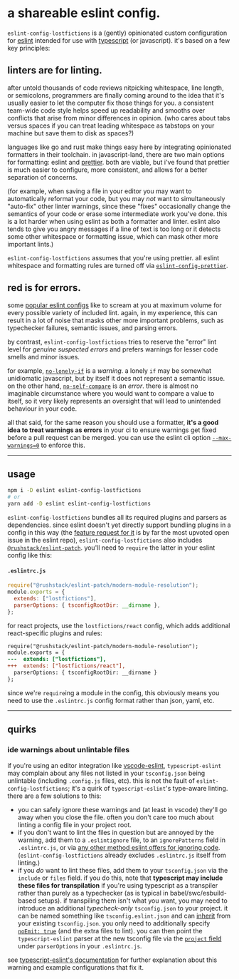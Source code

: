 # a shareable eslint config.

`eslint-config-lostfictions` is a (gently) opinionated custom configuration for
[eslint](https://eslint.org/) intended for use with
[typescript](https://www.typescriptlang.org/) (or javascript). it's based on a
few key principles:

## linters are for linting.

after untold thousands of code reviews nitpicking whitespace, line length, or
semicolons, programmers are finally coming around to the idea that it's usually
easier to let the computer fix those things for you. a consistent team-wide
code style helps speed up readability and smooths over conflicts that arise from
minor differences in opinion. (who cares about tabs versus spaces if you can
treat leading whitespace as tabstops on your machine but save them to disk as
spaces?)

languages like go and rust make things easy here by integrating opinionated
formatters in their toolchain. in javascript-land, there are two main options
for formatting: eslint and [prettier](https://prettier.io/). both are viable,
but i've found that prettier is much easier to configure, more consistent, and
allows for a better separation of concerns.

(for example, when saving a file in your editor you may want to automatically
reformat your code, but you may _not_ want to simultaneously "auto-fix" other
linter warnings, since these "fixes" occasionally change the semantics of your
code or erase some intermediate work you've done. this is a lot harder when
using eslint as both a formatter and linter. eslint also tends to give you angry
messages if a line of text is too long or it detects some other whitespace or
formatting issue, which can mask other more important lints.)

`eslint-config-lostfictions` assumes that you're using prettier. all eslint
whitespace and formatting rules are turned off via
[`eslint-config-prettier`](https://github.com/prettier/eslint-config-prettier).

## red is for errors.

some [popular eslint
configs](https://github.com/airbnb/javascript/tree/master/packages/eslint-config-airbnb)
like to scream at you at maximum volume for every possible variety of included
lint. again, in my experience, this can result in a lot of noise that masks
other more important problems, such as typechecker failures, semantic issues,
and parsing errors.

by contrast, `eslint-config-lostfictions` tries to reserve the "error" lint
level for _genuine suspected errors_ and prefers warnings for lesser code smells
and minor issues.

for example, [`no-lonely-if`](https://eslint.org/docs/rules/no-lonely-if) is a
_warning_. a lonely `if` may be somewhat unidiomatic javascript, but by itself
it does not represent a semantic issue. on the other hand,
[`no-self-compare`](https://eslint.org/docs/rules/no-self-compare) is an
_error_. there is almost no imaginable circumstance where you would want to
compare a value to itself, so it very likely represents an oversight that will
lead to unintended behaviour in your code.

all that said, for the same reason you should use a formatter, **it's a good
idea to treat warnings as errors** in your ci to ensure warnings get fixed
before a pull request can be merged. you can use the eslint cli option
[`--max-warnings=0`](https://eslint.org/docs/user-guide/command-line-interface#--max-warnings)
to enforce this.

---

## usage

```bash
npm i -D eslint eslint-config-lostfictions
# or
yarn add -D eslint eslint-config-lostfictions
```

`eslint-config-lostfictions` bundles all its required plugins and parsers as
dependencies. since eslint doesn't yet directly support bundling plugins in a
config in this way (the [feature request for
it](https://github.com/eslint/eslint/issues/3458) is by far the most upvoted
open issue in the eslint repo), `eslint-config-lostfictions` also includes
[`@rushstack/eslint-patch`](https://github.com/microsoft/rushstack/tree/master/eslint/eslint-patch).
you'll need to `require` the latter in your eslint config like this:

#### `.eslintrc.js`

```js
require("@rushstack/eslint-patch/modern-module-resolution");
module.exports = {
  extends: ["lostfictions"],
  parserOptions: { tsconfigRootDir: __dirname },
};
```

for react projects, use the `lostfictions/react` config, which adds additional
react-specific plugins and rules:

```diff
require("@rushstack/eslint-patch/modern-module-resolution");
module.exports = {
---  extends: ["lostfictions"],
+++  extends: ["lostfictions/react"],
  parserOptions: { tsconfigRootDir: __dirname }
};
```

since we're `require`ing a module in the config, this obviously means you need
to use the `.eslintrc.js` config format rather than json, yaml, etc.

---

## quirks

### ide warnings about unlintable files

if you're using an editor integration like
[vscode-eslint](https://github.com/Microsoft/vscode-eslint), `typescript-eslint`
may complain about any files not listed in your `tsconfig.json` being unlintable
(including `.config.js` files, etc). this is not the fault of
`eslint-config-lostfictions`; it's a quirk of `typescript-eslint`'s type-aware
linting. there are a few solutions to this:

- you can safely ignore these warnings and (at least in vscode) they'll go away
  when you close the file. often you don't care too much about linting a config
  file in your project root.
- if you don't want to lint the files in question but are annoyed by the
  warning, add them to a `.eslintignore` file, to an `ignorePatterns` field in
  `.eslintrc.js`, or via [any other method eslint offers for ignoring
  code](https://eslint.org/docs/user-guide/configuring/ignoring-code).
  (`eslint-config-lostfictions` already excludes `.eslintrc.js` itself from
  linting.)
- if you _do_ want to lint these files, add them to your `tsconfig.json` via the
  `include` or `files` field. if you do this, note that **typescript may include
  these files for transpilation** if you're using typescript as a transpiler
  rather than purely as a typechecker (as is typical in babel/swc/esbuild-based
  setups). if transpiling them isn't what you want, you may need to introduce an
  additional _typecheck-only_ `tsconfig.json` to your project. it can be named
  something like `tsconfig.eslint.json` and can
  [inherit](https://www.typescriptlang.org/tsconfig#extends) from your existing
  `tsconfig.json`. you only need to additionally specify [`noEmit: true`](https://www.typescriptlang.org/tsconfig#noEmit) (and the extra files to
  lint). you can then point the `typescript-eslint` parser at the new tsconfig
  file via the [`project`
  field](https://github.com/typescript-eslint/typescript-eslint/tree/main/packages/parser#parseroptionsproject)
  under `parserOptions` in your `.eslintrc.js`.

see [typescript-eslint's
documentation](https://typescript-eslint.io/docs/linting/type-linting#i-get-errors-telling-me-the-file-must-be-included-in-at-least-one-of-the-projects-provided)
for further explanation about this warning and example configurations that fix
it.

